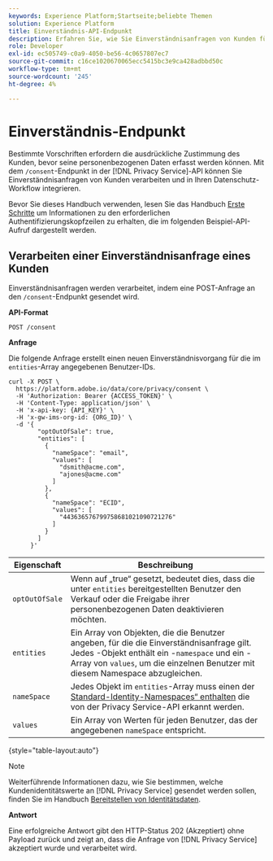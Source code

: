 ```yaml
---
keywords: Experience Platform;Startseite;beliebte Themen
solution: Experience Platform
title: Einverständnis-API-Endpunkt
description: Erfahren Sie, wie Sie Einverständnisanfragen von Kunden für Experience Cloud-Anwendungen mithilfe der Privacy Service-API verwalten.
role: Developer
exl-id: ec505749-c0a9-4050-be56-4c0657807ec7
source-git-commit: c16ce1020670065ecc5415bc3e9ca428adbbd50c
workflow-type: tm+mt
source-wordcount: '245'
ht-degree: 4%

---
```


# Einverständnis-Endpunkt

Bestimmte Vorschriften erfordern die ausdrückliche Zustimmung des Kunden, bevor seine personenbezogenen Daten erfasst werden können. Mit dem `/consent`-Endpunkt in der [!DNL Privacy Service]-API können Sie Einverständnisanfragen von Kunden verarbeiten und in Ihren Datenschutz-Workflow integrieren.

Bevor Sie dieses Handbuch verwenden, lesen Sie das Handbuch [Erste Schritte](./getting-started.md) um Informationen zu den erforderlichen Authentifizierungskopfzeilen zu erhalten, die im folgenden Beispiel-API-Aufruf dargestellt werden.

## Verarbeiten einer Einverständnisanfrage eines Kunden

Einverständnisanfragen werden verarbeitet, indem eine POST-Anfrage an den `/consent`-Endpunkt gesendet wird.

**API-Format**

```http
POST /consent
```

**Anfrage**

Die folgende Anfrage erstellt einen neuen Einverständnisvorgang für die im `entities`-Array angegebenen Benutzer-IDs.

```shell
curl -X POST \
  https://platform.adobe.io/data/core/privacy/consent \
  -H 'Authorization: Bearer {ACCESS_TOKEN}' \
  -H 'Content-Type: application/json' \
  -H 'x-api-key: {API_KEY}' \
  -H 'x-gw-ims-org-id: {ORG_ID}' \
  -d '{
        "optOutOfSale": true,
        "entities": [
          {
            "nameSpace": "email",
            "values": [
              "dsmith@acme.com",
              "ajones@acme.com"
            ]
          },
          {
            "nameSpace": "ECID",
            "values": [
              "443636576799758681021090721276"
            ]
          }
        ]
      }'
```

| Eigenschaft | Beschreibung |
| --- | --- |
| `optOutOfSale` | Wenn auf „true“ gesetzt, bedeutet dies, dass die unter `entities` bereitgestellten Benutzer den Verkauf oder die Freigabe ihrer personenbezogenen Daten deaktivieren möchten. |
| `entities` | Ein Array von Objekten, die die Benutzer angeben, für die die Einverständnisanfrage gilt. Jedes -Objekt enthält ein -`namespace` und ein -Array von `values`, um die einzelnen Benutzer mit diesem Namespace abzugleichen. |
| `nameSpace` | Jedes Objekt im `entities`-Array muss einen der [Standard-Identity-Namespaces“ enthalten](./appendix.md#standard-namespaces) die von der Privacy Service-API erkannt werden. |
| `values` | Ein Array von Werten für jeden Benutzer, das der angegebenen `nameSpace` entspricht. |

{style="table-layout:auto"}

>[!NOTE]
>
>Weiterführende Informationen dazu, wie Sie bestimmen, welche Kundenidentitätswerte an [!DNL Privacy Service] gesendet werden sollen, finden Sie im Handbuch [Bereitstellen von Identitätsdaten](../identity-data.md).

**Antwort**

Eine erfolgreiche Antwort gibt den HTTP-Status 202 (Akzeptiert) ohne Payload zurück und zeigt an, dass die Anfrage von [!DNL Privacy Service] akzeptiert wurde und verarbeitet wird.
